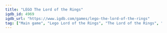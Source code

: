 ```yaml
---
title: "LEGO The Lord of the Rings"
igdb_id: 4969
igdb_url: "https://www.igdb.com/games/lego-the-lord-of-the-rings"
tag: ["Main game", "Lego Lord of the Rings", "The Lord of the Rings", "LEGO", "Feral Interactive", "WB Games", "Traveller's Tales", "TT Fusion", "Adventure", "Single player", "Co-operative", "Third person", "Action", "Comedy"]
---
```

